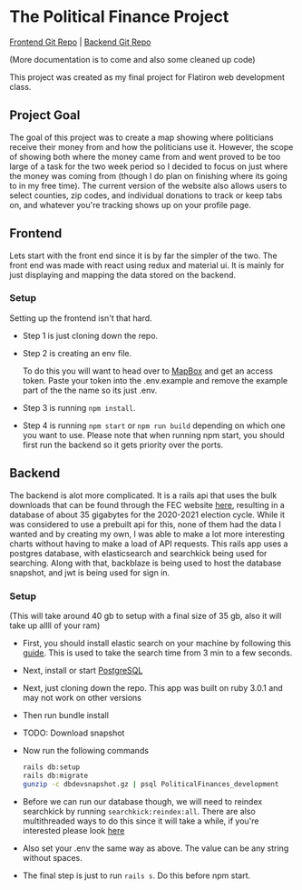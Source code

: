# The Political Finance Project

[Frontend Git Repo](https://github.com/QuenMBar/political-finance-front) | [Backend Git Repo](https://github.com/QuenMBar/PoliticalFinances)

(More documentation is to come and also some cleaned up code)

This project was created as my final project for Flatiron web development class.

## Project Goal

The goal of this project was to create a map showing where politicians receive their money from and how the politicians use it.  However, the scope of showing both where the money came from and went proved to be too large of a task for the two week period so I decided to focus on just where the money was coming from (though I do plan on finishing where its going to in my free time).  The current version of the website also allows users to select counties, zip codes, and individual donations to track or keep tabs on, and whatever you're tracking shows up on your profile page.

## Frontend

Lets start with the front end since it is by far the simpler of the two.  The front end was made with react using redux and material ui.  It is mainly for just displaying and mapping the data stored on the backend.

### Setup

Setting up the frontend isn't that hard.

- Step 1 is just cloning down the repo.
- Step 2 is creating an env file.

    To do this you will want to head over to [MapBox](https://docs.mapbox.com/help/getting-started/access-tokens/) and get an access token.  Paste your token into the .env.example and remove the example part of the the name so its just .env.

- Step 3 is running ```npm install```.
- Step 4 is running ```npm start``` or ```npm run build``` depending on which one you want to use.  Please note that when running npm start, you should first run the backend so it gets priority over the ports.

## Backend

The backend is alot more complicated.  It is a rails api that uses the bulk downloads that can be found through the FEC website [here](https://www.fec.gov/data/browse-data/?tab=bulk-data), resulting in a database of about 35 gigabytes for the 2020-2021 election cycle.  While it was considered to use a prebuilt api for this, none of them had the data I wanted and by creating my own, I was able to make a lot more interesting charts without having to make a load of API requests.  This rails app uses a postgres database, with elasticsearch and searchkick being used for searching.  Along with that, backblaze is being used to host the database snapshot, and jwt is being used for sign in.

### Setup

(This will take around 40 gb to setup with a final size of 35 gb, also it will take up allll of your ram)

- First, you should install elastic search on your machine by following this [guide](https://www.elastic.co/downloads/elasticsearch).  This is used to take the search time from 3 min to a few seconds.
- Next, install or start [PostgreSQL](https://www.postgresql.org/download/)
- Next, just cloning down the repo.  This app was built on ruby 3.0.1 and may not work on other versions
- Then run bundle install
- TODO: Download snapshot
- Now run the following commands

    ```bash
    rails db:setup
    rails db:migrate
    gunzip -c dbdevsnapshot.gz | psql PoliticalFinances_development
    ```

- Before we can run our database though, we will need to reindex searchkick by running ```searchkick:reindex:all```.  There are also multithreaded ways to do this since it will take a while, if you're interested please look [here](https://github.com/ankane/searchkick#performance)
- Also set your .env the same way as above.  The value can be any string without spaces.
- The final step is just to run ```rails s```.  Do this before npm start.
